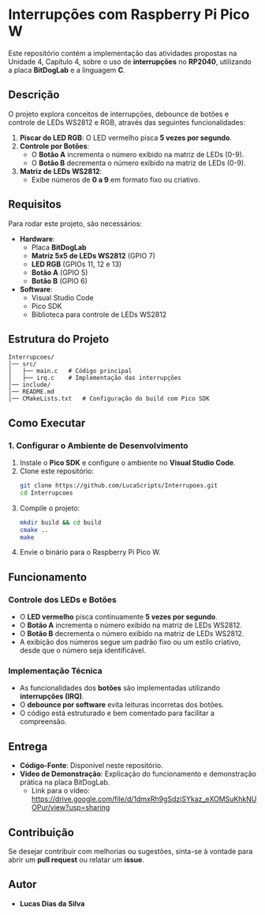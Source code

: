 # Interrupções com Raspberry Pi Pico W

Este repositório contém a implementação das atividades propostas na Unidade 4, Capítulo 4, sobre o uso de **interrupções** no **RP2040**, utilizando a placa **BitDogLab** e a linguagem **C**.

## Descrição
O projeto explora conceitos de interrupções, debounce de botões e controle de LEDs WS2812 e RGB, através das seguintes funcionalidades:

1. **Piscar do LED RGB**: O LED vermelho pisca **5 vezes por segundo**.
2. **Controle por Botões**:
   - O **Botão A** incrementa o número exibido na matriz de LEDs (0-9).
   - O **Botão B** decrementa o número exibido na matriz de LEDs (0-9).
3. **Matriz de LEDs WS2812**:
   - Exibe números de **0 a 9** em formato fixo ou criativo.

## Requisitos
Para rodar este projeto, são necessários:

- **Hardware**:
  - Placa **BitDogLab**
  - **Matriz 5x5 de LEDs WS2812** (GPIO 7)
  - **LED RGB** (GPIOs 11, 12 e 13)
  - **Botão A** (GPIO 5)
  - **Botão B** (GPIO 6)
- **Software**:
  - Visual Studio Code
  - Pico SDK
  - Biblioteca para controle de LEDs WS2812

## Estrutura do Projeto
```
Interrupcoes/
│── src/
│   ├── main.c   # Código principal
│   ├── irq.c    # Implementação das interrupções
│── include/
│── README.md
│── CMakeLists.txt   # Configuração do build com Pico SDK
```

## Como Executar
### 1. Configurar o Ambiente de Desenvolvimento
1. Instale o **Pico SDK** e configure o ambiente no **Visual Studio Code**.
2. Clone este repositório:
   ```sh
   git clone https://github.com/LucaScripts/Interrupoes.git
   cd Interrupcoes
   ```
3. Compile o projeto:
   ```sh
   mkdir build && cd build
   cmake ..
   make
   ```
4. Envie o binário para o Raspberry Pi Pico W.

## Funcionamento
### Controle dos LEDs e Botões
- O **LED vermelho** pisca continuamente **5 vezes por segundo**.
- O **Botão A** incrementa o número exibido na matriz de LEDs WS2812.
- O **Botão B** decrementa o número exibido na matriz de LEDs WS2812.
- A exibição dos números segue um padrão fixo ou um estilo criativo, desde que o número seja identificável.

### Implementação Técnica
- As funcionalidades dos **botões** são implementadas utilizando **interrupções (IRQ)**.
- O **debounce por software** evita leituras incorretas dos botões.
- O código está estruturado e bem comentado para facilitar a compreensão.

## Entrega
- **Código-Fonte**: Disponível neste repositório.
- **Vídeo de Demonstração**: Explicação do funcionamento e demonstração prática na placa BitDogLab.
  - Link para o vídeo: https://drive.google.com/file/d/1dmxRh9gSdziSYkaz_eXOMSuKhkNUOPur/view?usp=sharing

## Contribuição
Se desejar contribuir com melhorias ou sugestões, sinta-se à vontade para abrir um **pull request** ou relatar um **issue**.

## Autor
- **Lucas Dias da Silva**

